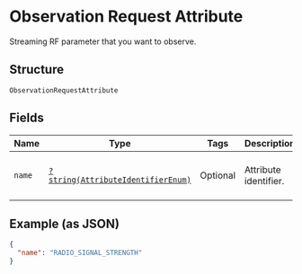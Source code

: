 
# Observation Request Attribute

Streaming RF parameter that you want to observe.

## Structure

`ObservationRequestAttribute`

## Fields

| Name | Type | Tags | Description | Getter | Setter |
|  --- | --- | --- | --- | --- | --- |
| `name` | [`?string(AttributeIdentifierEnum)`](../../doc/models/attribute-identifier-enum.md) | Optional | Attribute identifier. | getName(): ?string | setName(?string name): void |

## Example (as JSON)

```json
{
  "name": "RADIO_SIGNAL_STRENGTH"
}
```

